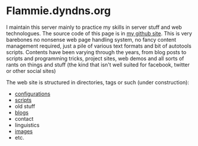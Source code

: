 # Flammie.dyndns.org

I maintain this server mainly to practice my skills in server stuff and web
technologues. The source code of this page is in [my github site](http://github.com/flammie/flammie.dyndns.org). 
This is very barebones no nonsense web page handling system, no fancy content
management required, just a pile of various text formats and bit of autotools
scripts. Contents have been varying through the years, from blog posts to
scripts and programming tricks, project sites, web demos and all sorts of rants
on things and stuff (the kind that isn't well suited for facebook, twitter or
other social sites)

The web site is structured in directories, tags or such (under construction):

- [configurations](asetuksia/)
- [scripts](skriptejä/)
- old stuff
- [blogs](plokeja/)
- contact
- linguistics
- [images](kuvia/)
- etc.

<!-- vim: set ft=markdown -->
